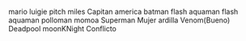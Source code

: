 mario
luigie
pitch
miles
Capitan america
batman
flash
aquaman
flash
aquaman
polloman
momoa
Superman
Mujer ardilla
Venom(Bueno)
Deadpool
moonKNight
Conflicto